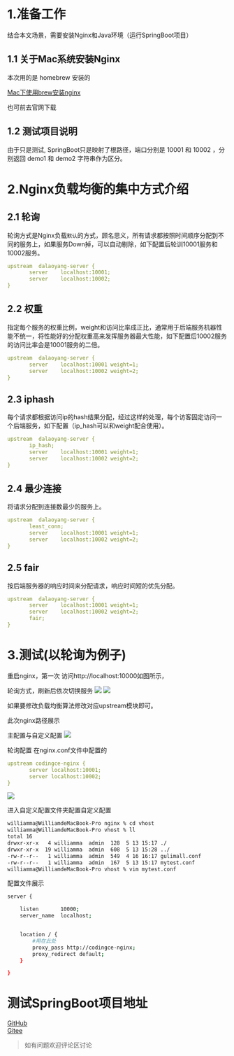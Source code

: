 # 1.准备工作
结合本文场景，需要安装Nginx和Java环境（运行SpringBoot项目）

## 1.1 关于Mac系统安装Nginx

本次用的是 homebrew 安装的

[Mac下使用brew安装nginx](https://blog.csdn.net/weixin_43874301/article/details/115641598?ops_request_misc=%257B%2522request%255Fid%2522%253A%2522162089135716780366547932%2522%252C%2522scm%2522%253A%252220140713.130102334.pc%255Fblog.%2522%257D&request_id=162089135716780366547932&biz_id=0&utm_medium=distribute.pc_search_result.none-task-blog-2~blog~first_rank_v2~rank_v29-2-115641598.pc_v2_rank_blog_default&utm_term=nginx&spm=1018.2226.3001.4450)

也可前去官网下载

## 1.2 测试项目说明
由于只是测试, SpringBoot只是映射了根路径，端口分别是 10001 和 10002 ，分别返回 demo1 和 demo2 字符串作为区分。

# 2.Nginx负载均衡的集中方式介绍
## 2.1 轮询
轮询方式是Nginx负载`默认`的方式，顾名思义，所有请求都按照时间顺序分配到不同的服务上，如果服务Down掉，可以自动剔除，如下配置后轮训10001服务和10002服务。

```yml
upstream  dalaoyang-server {
       server    localhost:10001;
       server    localhost:10002;
}
```

## 2.2 权重
指定每个服务的权重比例，weight和访问比率成正比，通常用于后端服务机器性能不统一，将性能好的分配权重高来发挥服务器最大性能，如下配置后10002服务的访问比率会是10001服务的二倍。

```yml
upstream  dalaoyang-server {
       server    localhost:10001 weight=1;
       server    localhost:10002 weight=2;
}
```

## 2.3 iphash
每个请求都根据访问ip的hash结果分配，经过这样的处理，每个访客固定访问一个后端服务，如下配置（ip_hash可以和weight配合使用）。

```yml
upstream  dalaoyang-server {
       ip_hash; 
       server    localhost:10001 weight=1;
       server    localhost:10002 weight=2;
}
```
## 2.4 最少连接
将请求分配到连接数最少的服务上。
```yml
upstream  dalaoyang-server {
       least_conn;
       server    localhost:10001 weight=1;
       server    localhost:10002 weight=2;
}
```
## 2.5 fair
按后端服务器的响应时间来分配请求，响应时间短的优先分配。
```yml
upstream  dalaoyang-server {
       server    localhost:10001 weight=1;
       server    localhost:10002 weight=2;
       fair;  
}
```


# 3.测试(以轮询为例子)
重启nginx，第一次 访问http://localhost:10000如图所示，

轮询方式，刷新后依次切换服务
![](https://cdn.jsdelivr.net/gh/xzMhehe/StaticFile_CDN/static/img/nginx01.png)
![](https://cdn.jsdelivr.net/gh/xzMhehe/StaticFile_CDN/static/img/nginx02.png)

如果要修改负载均衡算法修改对应upstream模块即可。

此次nginx路径展示

主配置与自定义配置
![](https://cdn.jsdelivr.net/gh/xzMhehe/StaticFile_CDN/static/img/myconf01.png)

轮询配置 在nginx.conf文件中配置的
```yml
upstream codingce-nginx {
       server localhost:10001;
       server localhost:10002;
}
```
![](https://cdn.jsdelivr.net/gh/xzMhehe/StaticFile_CDN/static/img/myconf02.png)


进入自定义配置文件夹配置自定义配置
```bash
williamma@WilliamdeMacBook-Pro nginx % cd vhost 
williamma@WilliamdeMacBook-Pro vhost % ll
total 16
drwxr-xr-x   4 williamma  admin  128  5 13 15:17 ./
drwxr-xr-x  19 williamma  admin  608  5 13 15:28 ../
-rw-r--r--   1 williamma  admin  549  4 16 16:17 gulimall.conf
-rw-r--r--   1 williamma  admin  167  5 13 15:17 mytest.conf
williamma@WilliamdeMacBook-Pro vhost % vim mytest.conf 
```

配置文件展示
```bash
server {

    listen       10000;
    server_name  localhost;


    location / {
    	#用在此处
        proxy_pass http://codingce-nginx;
        proxy_redirect default;
    }

}
```

# 测试SpringBoot项目地址

[GitHub](https://github.com/xzMhehe/codingce-java)     
[Gitee](https://gitee.com/codingce/codingce-java)

>如有问题欢迎评论区讨论